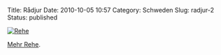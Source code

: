 Title: Rådjur
Date: 2010-10-05 10:57
Category: Schweden
Slug: radjur-2
Status: published

[![Rehe](/pic/radjurgryt2_s.jpg "Rehe")](/pic/radjurgryt2_l.jpg)

[Mehr Rehe](http://www.fiket.de/?s=r%C3%A5djur).

